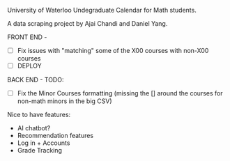 University of Waterloo Undegraduate Calendar for Math students.

A data scraping project by Ajai Chandi and Daniel Yang.

FRONT END - 
- [ ] Fix issues with "matching" some of the X00 courses with non-X00 courses
- [ ] DEPLOY

BACK END - TODO:
- [ ] Fix the Minor Courses formatting (missing the [] around the courses for non-math minors in the big CSV)

Nice to have features:
- AI chatbot?
- Recommendation features
- Log in + Accounts
- Grade Tracking 
